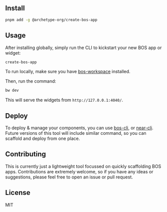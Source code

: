 
## Install
```bash
pnpm add -g @archetype-org/create-bos-app
```

## Usage
After installing globally, simply run the CLI to kickstart your new BOS app or widget:
```bash
create-bos-app
```

To run locally, make sure you have [bos-workspace](https://github.com/sekaiking/bos-workspace) installed.

Then, run the command:

```bash
bw dev
```

This will serve the widgets from `http://127.0.0.1:4040/`.

## Deploy
To deploy & manage your components, you can use [bos-cli](https://github.com/bos-cli-rs/bos-cli-rs), or [near-cli](https://github.com/near/near-cli).
Future versions of this tool will include similar command, so you can scaffold and deploy from one place.

## Contributing
This is currently just a lightweight tool focussed on quickly scaffolding BOS apps. Contributions are extremely welcome, so if you have any ideas or suggestions, please feel free to open an issue or pull request. 

## License
MIT